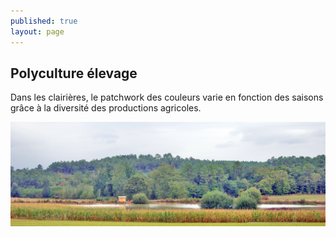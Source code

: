 ```yaml
---
published: true
layout: page
---
```


## Polyculture élevage

Dans les clairières, le patchwork des couleurs varie en fonction des saisons grâce à la diversité des productions agricoles.

![Polyculture élevage](/data/images/1/geographie/1_geographie__POP3.jpg)